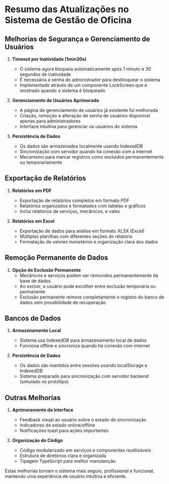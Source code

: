 
# Resumo das Atualizações no Sistema de Gestão de Oficina

## Melhorias de Segurança e Gerenciamento de Usuários

1. **Timeout por Inatividade (1min30s)**
   - O sistema agora bloqueia automaticamente após 1 minuto e 30 segundos de inatividade
   - É necessária a senha do administrador para desbloquear o sistema
   - Implementado através de um componente LockScreen que é mostrado quando o sistema é bloqueado

2. **Gerenciamento de Usuários Aprimorado**
   - A página de gerenciamento de usuários já existente foi melhorada
   - Criação, remoção e alteração de senha de usuários disponível apenas para administradores
   - Interface intuitiva para gerenciar os usuários do sistema

3. **Persistência de Dados**
   - Os dados são armazenados localmente usando IndexedDB
   - Sincronização com servidor quando há conexão com a internet
   - Mecanismo para marcar registros como excluídos permanentemente ou temporariamente

## Exportação de Relatórios

1. **Relatórios em PDF**
   - Exportação de relatórios completos em formato PDF
   - Relatórios organizados e formatados com tabelas e gráficos
   - Inclui relatórios de serviços, mecânicos, e vales

2. **Relatórios em Excel**
   - Exportação de dados para análise em formato XLSX (Excel)
   - Múltiplas planilhas com diferentes seções do relatório
   - Formatação de valores monetários e organização clara dos dados

## Remoção Permanente de Dados

1. **Opção de Exclusão Permanente**
   - Mecânicos e serviços podem ser removidos permanentemente da base de dados
   - Ao excluir, o usuário pode escolher entre exclusão temporária ou permanente
   - Exclusão permanente remove completamente o registro do banco de dados sem possibilidade de recuperação

## Bancos de Dados

1. **Armazenamento Local**
   - Sistema usa IndexedDB para armazenamento local de dados
   - Funciona offline e sincroniza quando há conexão com internet
   
2. **Persistência de Dados**
   - Os dados são mantidos entre sessões usando localStorage e IndexedDB
   - Sistema preparado para sincronização com servidor backend (simulado no protótipo)

## Outras Melhorias

1. **Aprimoramento da Interface**
   - Feedback visual ao usuário sobre o estado de sincronização
   - Indicadores de estado online/offline
   - Notificações toast para ações importantes

2. **Organização do Código**
   - Código modularizado em serviços e componentes reutilizáveis
   - Estrutura de diretórios clara e organizada
   - Tipagem TypeScript para melhor manutenção

Estas melhorias tornam o sistema mais seguro, profissional e funcional, mantendo uma experiência de usuário intuitiva e eficiente.
